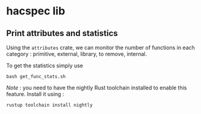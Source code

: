 # hacspec lib

## Print attributes and statistics

Using the `attributes` crate, we can monitor the number of functions in each
category : primitive, external, library, to remove, internal.

To get the statistics simply use

    bash get_func_stats.sh

*Note* : you need to have the nightly Rust toolchain installed to enable
this feature. Install it using :

    rustup toolchain install nightly
